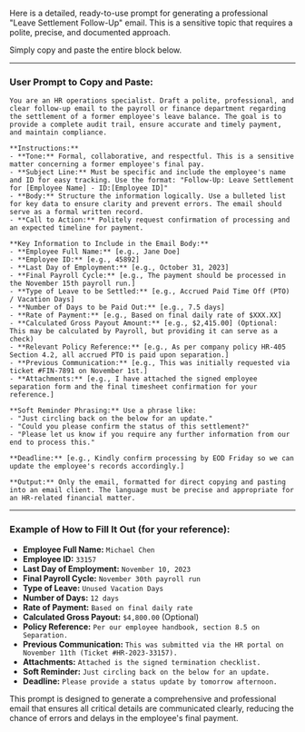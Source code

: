 Here is a detailed, ready-to-use prompt for generating a professional "Leave Settlement Follow-Up" email. This is a sensitive topic that requires a polite, precise, and documented approach.

Simply copy and paste the entire block below.

---

### **User Prompt to Copy and Paste:**

```
You are an HR operations specialist. Draft a polite, professional, and clear follow-up email to the payroll or finance department regarding the settlement of a former employee's leave balance. The goal is to provide a complete audit trail, ensure accurate and timely payment, and maintain compliance.

**Instructions:**
- **Tone:** Formal, collaborative, and respectful. This is a sensitive matter concerning a former employee's final pay.
- **Subject Line:** Must be specific and include the employee's name and ID for easy tracking. Use the format: "Follow-Up: Leave Settlement for [Employee Name] - ID:[Employee ID]"
- **Body:** Structure the information logically. Use a bulleted list for key data to ensure clarity and prevent errors. The email should serve as a formal written record.
- **Call to Action:** Politely request confirmation of processing and an expected timeline for payment.

**Key Information to Include in the Email Body:**
- **Employee Full Name:** [e.g., Jane Doe]
- **Employee ID:** [e.g., 45892]
- **Last Day of Employment:** [e.g., October 31, 2023]
- **Final Payroll Cycle:** [e.g., The payment should be processed in the November 15th payroll run.]
- **Type of Leave to be Settled:** [e.g., Accrued Paid Time Off (PTO) / Vacation Days]
- **Number of Days to be Paid Out:** [e.g., 7.5 days]
- **Rate of Payment:** [e.g., Based on final daily rate of $XXX.XX]
- **Calculated Gross Payout Amount:** [e.g., $2,415.00] (Optional: This may be calculated by Payroll, but providing it can serve as a check)
- **Relevant Policy Reference:** [e.g., As per company policy HR-405 Section 4.2, all accrued PTO is paid upon separation.]
- **Previous Communication:** [e.g., This was initially requested via ticket #FIN-7891 on November 1st.]
- **Attachments:** [e.g., I have attached the signed employee separation form and the final timesheet confirmation for your reference.]

**Soft Reminder Phrasing:** Use a phrase like:
- "Just circling back on the below for an update."
- "Could you please confirm the status of this settlement?"
- "Please let us know if you require any further information from our end to process this."

**Deadline:** [e.g., Kindly confirm processing by EOD Friday so we can update the employee's records accordingly.]

**Output:** Only the email, formatted for direct copying and pasting into an email client. The language must be precise and appropriate for an HR-related financial matter.
```

---

### **Example of How to Fill It Out (for your reference):**

*   **Employee Full Name:** `Michael Chen`
*   **Employee ID:** `33157`
*   **Last Day of Employment:** `November 10, 2023`
*   **Final Payroll Cycle:** `November 30th payroll run`
*   **Type of Leave:** `Unused Vacation Days`
*   **Number of Days:** `12 days`
*   **Rate of Payment:** `Based on final daily rate`
*   **Calculated Gross Payout:** `$4,800.00` (Optional)
*   **Policy Reference:** `Per our employee handbook, section 8.5 on Separation.`
*   **Previous Communication:** `This was submitted via the HR portal on November 11th (Ticket #HR-2023-33157).`
*   **Attachments:** `Attached is the signed termination checklist.`
*   **Soft Reminder:** `Just circling back on the below for an update.`
*   **Deadline:** `Please provide a status update by tomorrow afternoon.`

This prompt is designed to generate a comprehensive and professional email that ensures all critical details are communicated clearly, reducing the chance of errors and delays in the employee's final payment.
